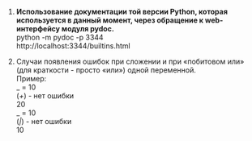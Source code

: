 1. **Использование документации той версии Python, которая используется в данный момент, через обращение к web-интерфейсу модуля pydoc.**  
python -m pydoc -p 3344  
http://localhost:3344/builtins.html  

2. Cлучаи появления ошибок при сложении и при «побитовом или» (для краткости - просто «или») одной переменной.    
Пример:  
_ = 10   
(_+_)       - нет ошибки   
20  
_ = 10  
(_|_)       - нет ошибки   
10  

